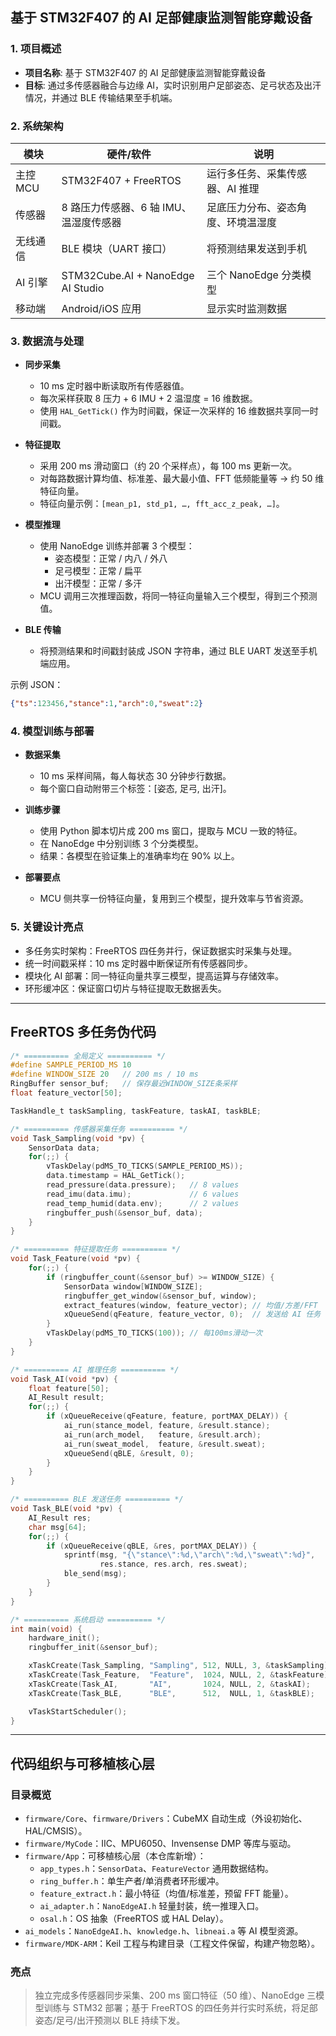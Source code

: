 ## 基于 STM32F407 的 AI 足部健康监测智能穿戴设备

### 1. 项目概述

- **项目名称**: 基于 STM32F407 的 AI 足部健康监测智能穿戴设备
- **目标**: 通过多传感器融合与边缘 AI，实时识别用户足部姿态、足弓状态及出汗情况，并通过 BLE 传输结果至手机端。

### 2. 系统架构

| **模块** | **硬件/软件** | **说明** |
| --- | --- | --- |
| 主控 MCU | STM32F407 + FreeRTOS | 运行多任务、采集传感器、AI 推理 |
| 传感器 | 8 路压力传感器、6 轴 IMU、温湿度传感器 | 足底压力分布、姿态角度、环境温湿度 |
| 无线通信 | BLE 模块（UART 接口） | 将预测结果发送到手机 |
| AI 引擎 | STM32Cube.AI + NanoEdge AI Studio | 三个 NanoEdge 分类模型 |
| 移动端 | Android/iOS 应用 | 显示实时监测数据 |

### 3. 数据流与处理

- **同步采集**
  - 10 ms 定时器中断读取所有传感器值。
  - 每次采样获取 8 压力 + 6 IMU + 2 温湿度 = 16 维数据。
  - 使用 `HAL_GetTick()` 作为时间戳，保证一次采样的 16 维数据共享同一时间戳。

- **特征提取**
  - 采用 200 ms 滑动窗口（约 20 个采样点），每 100 ms 更新一次。
  - 对每路数据计算均值、标准差、最大最小值、FFT 低频能量等 → 约 50 维特征向量。
  - 特征向量示例：`[mean_p1, std_p1, …, fft_acc_z_peak, …]`。

- **模型推理**
  - 使用 NanoEdge 训练并部署 3 个模型：
    - 姿态模型：正常 / 内八 / 外八
    - 足弓模型：正常 / 扁平
    - 出汗模型：正常 / 多汗
  - MCU 调用三次推理函数，将同一特征向量输入三个模型，得到三个预测值。

- **BLE 传输**
  - 将预测结果和时间戳封装成 JSON 字符串，通过 BLE UART 发送至手机端应用。

示例 JSON：

```json
{"ts":123456,"stance":1,"arch":0,"sweat":2}
```

### 4. 模型训练与部署

- **数据采集**
  - 10 ms 采样间隔，每人每状态 30 分钟步行数据。
  - 每个窗口自动附带三个标签：[姿态, 足弓, 出汗]。

- **训练步骤**
  - 使用 Python 脚本切片成 200 ms 窗口，提取与 MCU 一致的特征。
  - 在 NanoEdge 中分别训练 3 个分类模型。
  - 结果：各模型在验证集上的准确率均在 90% 以上。

- **部署要点**
  - MCU 侧共享一份特征向量，复用到三个模型，提升效率与节省资源。

### 5. 关键设计亮点

- 多任务实时架构：FreeRTOS 四任务并行，保证数据实时采集与处理。
- 统一时间戳采样：10 ms 定时器中断保证所有传感器同步。
- 模块化 AI 部署：同一特征向量共享三模型，提高运算与存储效率。
- 环形缓冲区：保证窗口切片与特征提取无数据丢失。

---

## FreeRTOS 多任务伪代码

```c
/* ========== 全局定义 ========== */
#define SAMPLE_PERIOD_MS 10
#define WINDOW_SIZE 20   // 200 ms / 10 ms
RingBuffer sensor_buf;   // 保存最近WINDOW_SIZE条采样
float feature_vector[50];

TaskHandle_t taskSampling, taskFeature, taskAI, taskBLE;

/* ========== 传感器采集任务 ========== */
void Task_Sampling(void *pv) {
    SensorData data;
    for(;;) {
        vTaskDelay(pdMS_TO_TICKS(SAMPLE_PERIOD_MS));
        data.timestamp = HAL_GetTick();
        read_pressure(data.pressure);   // 8 values
        read_imu(data.imu);             // 6 values
        read_temp_humid(data.env);      // 2 values
        ringbuffer_push(&sensor_buf, data);
    }
}

/* ========== 特征提取任务 ========== */
void Task_Feature(void *pv) {
    for(;;) {
        if (ringbuffer_count(&sensor_buf) >= WINDOW_SIZE) {
            SensorData window[WINDOW_SIZE];
            ringbuffer_get_window(&sensor_buf, window);
            extract_features(window, feature_vector); // 均值/方差/FFT
            xQueueSend(qFeature, feature_vector, 0);  // 发送给 AI 任务
        }
        vTaskDelay(pdMS_TO_TICKS(100)); // 每100ms滑动一次
    }
}

/* ========== AI 推理任务 ========== */
void Task_AI(void *pv) {
    float feature[50];
    AI_Result result;
    for(;;) {
        if (xQueueReceive(qFeature, feature, portMAX_DELAY)) {
            ai_run(stance_model, feature, &result.stance);
            ai_run(arch_model,   feature, &result.arch);
            ai_run(sweat_model,  feature, &result.sweat);
            xQueueSend(qBLE, &result, 0);
        }
    }
}

/* ========== BLE 发送任务 ========== */
void Task_BLE(void *pv) {
    AI_Result res;
    char msg[64];
    for(;;) {
        if (xQueueReceive(qBLE, &res, portMAX_DELAY)) {
            sprintf(msg, "{\"stance\":%d,\"arch\":%d,\"sweat\":%d}",
                    res.stance, res.arch, res.sweat);
            ble_send(msg);
        }
    }
}

/* ========== 系统启动 ========== */
int main(void) {
    hardware_init();
    ringbuffer_init(&sensor_buf);

    xTaskCreate(Task_Sampling, "Sampling", 512, NULL, 3, &taskSampling);
    xTaskCreate(Task_Feature,  "Feature",  1024, NULL, 2, &taskFeature);
    xTaskCreate(Task_AI,       "AI",       1024, NULL, 2, &taskAI);
    xTaskCreate(Task_BLE,      "BLE",      512,  NULL, 1, &taskBLE);

    vTaskStartScheduler();
}
```

---

## 代码组织与可移植核心层

### 目录概览

- `firmware/Core`、`firmware/Drivers`：CubeMX 自动生成（外设初始化、HAL/CMSIS）。
- `firmware/MyCode`：IIC、MPU6050、Invensense DMP 等库与驱动。
- `firmware/App`：可移植核心层（本仓库新增）：
  - `app_types.h`：`SensorData`、`FeatureVector` 通用数据结构。
  - `ring_buffer.h`：单生产者/单消费者环形缓冲。
  - `feature_extract.h`：最小特征（均值/标准差，预留 FFT 能量）。
  - `ai_adapter.h`：`NanoEdgeAI.h` 轻量封装，统一推理入口。
  - `osal.h`：OS 抽象（FreeRTOS 或 HAL Delay）。
- `ai_models`：`NanoEdgeAI.h`、`knowledge.h`、`libneai.a` 等 AI 模型资源。
- `firmware/MDK-ARM`：Keil 工程与构建目录（工程文件保留，构建产物忽略）。

### 亮点

> 独立完成多传感器同步采集、200 ms 窗口特征（50 维）、NanoEdge 三模型训练与 STM32 部署；基于 FreeRTOS 的四任务并行实时系统，将足部姿态/足弓/出汗预测以 BLE 持续下发。


